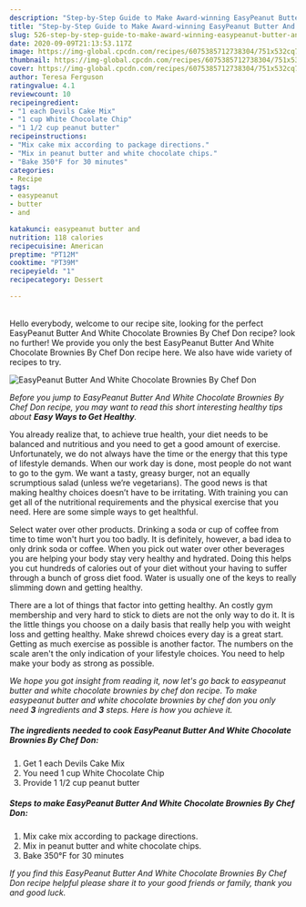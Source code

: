 ```yaml
---
description: "Step-by-Step Guide to Make Award-winning EasyPeanut Butter And White Chocolate Brownies By Chef Don"
title: "Step-by-Step Guide to Make Award-winning EasyPeanut Butter And White Chocolate Brownies By Chef Don"
slug: 526-step-by-step-guide-to-make-award-winning-easypeanut-butter-and-white-chocolate-brownies-by-chef-don
date: 2020-09-09T21:13:53.117Z
image: https://img-global.cpcdn.com/recipes/6075385712738304/751x532cq70/easypeanut-butter-and-white-chocolate-brownies-by-chef-don-recipe-main-photo.jpg
thumbnail: https://img-global.cpcdn.com/recipes/6075385712738304/751x532cq70/easypeanut-butter-and-white-chocolate-brownies-by-chef-don-recipe-main-photo.jpg
cover: https://img-global.cpcdn.com/recipes/6075385712738304/751x532cq70/easypeanut-butter-and-white-chocolate-brownies-by-chef-don-recipe-main-photo.jpg
author: Teresa Ferguson
ratingvalue: 4.1
reviewcount: 10
recipeingredient:
- "1 each Devils Cake Mix"
- "1 cup White Chocolate Chip"
- "1 1/2 cup peanut butter"
recipeinstructions:
- "Mix cake mix according to package directions."
- "Mix in peanut butter and white chocolate chips."
- "Bake 350°F for 30 minutes"
categories:
- Recipe
tags:
- easypeanut
- butter
- and

katakunci: easypeanut butter and 
nutrition: 118 calories
recipecuisine: American
preptime: "PT12M"
cooktime: "PT39M"
recipeyield: "1"
recipecategory: Dessert

---
```

<br>
Hello everybody, welcome to our recipe site, looking for the perfect EasyPeanut Butter And White Chocolate Brownies By Chef Don recipe? look no further! We provide you only the best EasyPeanut Butter And White Chocolate Brownies By Chef Don recipe here. We also have wide variety of recipes to try.
<br>


![EasyPeanut Butter And White Chocolate Brownies By Chef Don](https://img-global.cpcdn.com/recipes/6075385712738304/751x532cq70/easypeanut-butter-and-white-chocolate-brownies-by-chef-don-recipe-main-photo.jpg)

<i>Before you jump to EasyPeanut Butter And White Chocolate Brownies By Chef Don recipe, you may want to read this short interesting healthy tips about <strong>Easy Ways to Get Healthy</strong>.</i>

You already realize that, to achieve true health, your diet needs to be balanced and nutritious and you need to get a good amount of exercise. Unfortunately, we do not always have the time or the energy that this type of lifestyle demands. When our work day is done, most people do not want to go to the gym. We want a tasty, greasy burger, not an equally scrumptious salad (unless we’re vegetarians). The good news is that making healthy choices doesn’t have to be irritating. With training you can get all of the nutritional requirements and the physical exercise that you need. Here are some simple ways to get healthful.

Select water over other products. Drinking a soda or cup of coffee from time to time won't hurt you too badly. It is definitely, however, a bad idea to only drink soda or coffee. When you pick out water over other beverages you are helping your body stay very healthy and hydrated. Doing this helps you cut hundreds of calories out of your diet without your having to suffer through a bunch of gross diet food. Water is usually one of the keys to really slimming down and getting healthy.

There are a lot of things that factor into getting healthy. An costly gym membership and very hard to stick to diets are not the only way to do it. It is the little things you choose on a daily basis that really help you with weight loss and getting healthy. Make shrewd choices every day is a great start. Getting as much exercise as possible is another factor. The numbers on the scale aren't the only indication of your lifestyle choices. You need to help make your body as strong as possible. 


<i>We hope you got insight from reading it, now let's go back to easypeanut butter and white chocolate brownies by chef don recipe. To make easypeanut butter and white chocolate brownies by chef don you only need <strong>3</strong> ingredients and <strong>3</strong> steps. Here is how you achieve it.
</i>

##### The ingredients needed to cook EasyPeanut Butter And White Chocolate Brownies By Chef Don:

1. Get 1 each Devils Cake Mix
1. You need 1 cup White Chocolate Chip
1. Provide 1 1/2 cup peanut butter


##### Steps to make EasyPeanut Butter And White Chocolate Brownies By Chef Don:

1. Mix cake mix according to package directions.
1. Mix in peanut butter and white chocolate chips.
1. Bake 350°F for 30 minutes


<i>If you find this EasyPeanut Butter And White Chocolate Brownies By Chef Don recipe helpful please share it to your good friends or family, thank you and good luck.</i>
